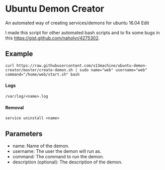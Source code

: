 # Ubuntu Demon Creator
An automated way of creating services/demons for ubuntu 16.04 Edit

I made this script for other automated bash scripts and to fix some bugs in this https://gist.github.com/naholyr/4275302.

## Example
	curl https://raw.githubusercontent.com/x13machine/ubuntu-demon-creator/master/create-demon.sh | sudo name="web" username="web" command="/home/web/start.sh" bash
#### Logs
	/var/log/<name>.log
#### Removal
	service uninstall <name>
## Parameters
* name: Name of the demon.
* username: The user the demon will run as.
* command: The command to run the demon.
* description (optional): The description of the demon.
